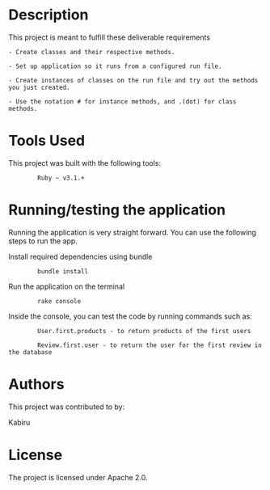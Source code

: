 # Description

This project is meant to fulfill these deliverable requirements

    - Create classes and their respective methods.

    - Set up application so it runs from a configured run file. 

    - Create instances of classes on the run file and try out the methods you just created.

    - Use the notation # for instance methods, and .(dot) for class methods.

# Tools Used

This project was built with the following tools:

            Ruby ~ v3.1.+

# Running/testing the application
Running the application is very straight forward. You can use the following steps to run the app.

Install required dependencies using bundle

            bundle install

Run the application on the terminal

            rake console

Inside the console, you can test the code by running commands such as:

            User.first.products - to return products of the first users
           
            Review.first.user - to return the user for the first review in the database



# Authors
This project was contributed to by:

Kabiru

# License
The project is licensed under Apache 2.0.